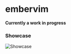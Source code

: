 # embervim

**Currently a work in progress**

### Showcase

![Showcase](./assets/showcase/preview.gif)

